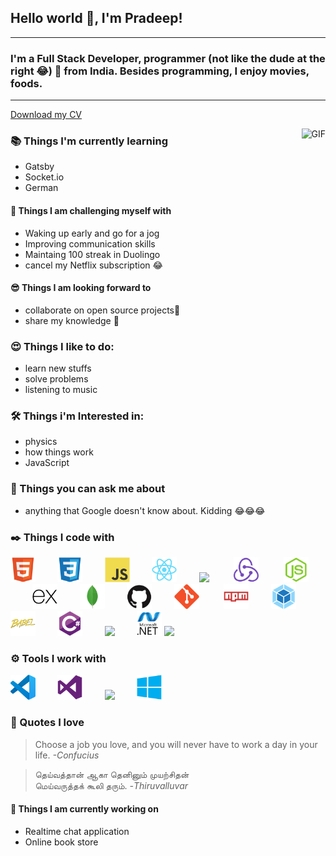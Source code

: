 ## Hello world 👋, I'm Pradeep!

---

### I'm a Full Stack Developer, programmer (not like the dude at the right 😂) 🚀 from India. Besides programming, I enjoy movies, foods.

---

[Download my CV]()

<img align="right" alt="GIF" src="https://media.giphy.com/media/MdA16VIoXKKxNE8Stk/giphy.gif" />

### 📚 Things I'm currently learning

- Gatsby
- Socket.io
- German

#### 💪 Things I am challenging myself with

- Waking up early and go for a jog
- Improving communication skills
- Maintaing 100 streak in Duolingo
- cancel my Netflix subscription 😂

#### 😎 Things I am looking forward to

- collaborate on open source projects🤝
- share my knowledge 👯

### 😍 Things I like to do:

- learn new stuffs
- solve problems
- listening to music

### 🛠 Things i'm Interested in:

- physics
- how things work
- JavaScript

### 💭 Things you can ask me about

- anything that Google doesn't know about. Kidding 😂😂😂

### ✒️ Things I code with

<img src="https://raw.githubusercontent.com/devicons/devicon/master/icons/html5/html5-original.svg" width="40px">&nbsp;&nbsp;&nbsp;&nbsp;&nbsp;&nbsp;&nbsp;&nbsp;
<img src="https://raw.githubusercontent.com/devicons/devicon/master/icons/css3/css3-original.svg" width="40px">&nbsp;&nbsp;&nbsp;&nbsp;&nbsp;&nbsp;&nbsp;&nbsp;
<img src="https://raw.githubusercontent.com/devicons/devicon/master/icons/javascript/javascript-original.svg" width="40px">&nbsp;&nbsp;&nbsp;&nbsp;&nbsp;&nbsp;&nbsp;&nbsp;
<img src="https://raw.githubusercontent.com/devicons/devicon/master/icons/react/react-original.svg" width="40px">&nbsp;&nbsp;&nbsp;&nbsp;&nbsp;&nbsp;&nbsp;&nbsp;
<img src="https://iconape.com/wp-content/files/vs/80815/svg/mobx.svg" width="40px">&nbsp;&nbsp;&nbsp;&nbsp;&nbsp;&nbsp;&nbsp;&nbsp;&nbsp;
<img src="https://raw.githubusercontent.com/devicons/devicon/master/icons/redux/redux-original.svg" width="40px">&nbsp;&nbsp;&nbsp;&nbsp;&nbsp;&nbsp;&nbsp;&nbsp;&nbsp;
<img src="https://raw.githubusercontent.com/devicons/devicon/master/icons/nodejs/nodejs-original.svg" width="40px">&nbsp;&nbsp;&nbsp;&nbsp;&nbsp;&nbsp;&nbsp;&nbsp;
<img src="https://raw.githubusercontent.com/devicons/devicon/master/icons/express/express-original.svg" width="40px">&nbsp;&nbsp;&nbsp;&nbsp;&nbsp;&nbsp;&nbsp;&nbsp;
<img src="https://raw.githubusercontent.com/devicons/devicon/master/icons/mongodb/mongodb-original.svg" width="40px">&nbsp;&nbsp;&nbsp;&nbsp;&nbsp;&nbsp;&nbsp;&nbsp;
<img src="https://raw.githubusercontent.com/devicons/devicon/master/icons/github/github-original.svg" width="40px">&nbsp;&nbsp;&nbsp;&nbsp;&nbsp;&nbsp;&nbsp;&nbsp;
<img src="https://raw.githubusercontent.com/devicons/devicon/master/icons/git/git-original.svg" width="40px">&nbsp;&nbsp;&nbsp;&nbsp;&nbsp;&nbsp;&nbsp;&nbsp;&nbsp;
<img src="https://raw.githubusercontent.com/devicons/devicon/master/icons/npm/npm-original-wordmark.svg" width="40px">&nbsp;&nbsp;&nbsp;&nbsp;&nbsp;&nbsp;&nbsp;&nbsp;
<img src="https://raw.githubusercontent.com/devicons/devicon/master/icons/webpack/webpack-original.svg" width="40px">&nbsp;&nbsp;&nbsp;&nbsp;&nbsp;&nbsp;&nbsp;&nbsp;
<img src="https://raw.githubusercontent.com/devicons/devicon/master/icons/babel/babel-original.svg" width="40px">&nbsp;&nbsp;&nbsp;&nbsp;&nbsp;&nbsp;&nbsp;&nbsp;
<img src="https://raw.githubusercontent.com/devicons/devicon/master/icons/csharp/csharp-original.svg" width="40px">&nbsp;&nbsp;&nbsp;&nbsp;&nbsp;&nbsp;&nbsp;&nbsp;
<img src="https://www.vectorlogo.zone/logos/socketio/socketio-icon.svg" width="40px">&nbsp;&nbsp;&nbsp;&nbsp;&nbsp;&nbsp;&nbsp;&nbsp;
<img src="https://raw.githubusercontent.com/devicons/devicon/master/icons/dot-net/dot-net-original-wordmark.svg" width="40px">
<img src="https://iconape.com/wp-content/files/xm/353339/svg/microsoft-sql-server-seeklogo.com.svg" width="40px">

### ⚙️ Tools I work with

<img width="40px" src="https://raw.githubusercontent.com/github/explore/80688e429a7d4ef2fca1e82350fe8e3517d3494d/topics/visual-studio-code/visual-studio-code.png">&nbsp;&nbsp;&nbsp;&nbsp;&nbsp;&nbsp;&nbsp;&nbsp;
<img src="https://raw.githubusercontent.com/devicons/devicon/master/icons/visualstudio/visualstudio-plain.svg" width="40px">&nbsp;&nbsp;&nbsp;&nbsp;&nbsp;&nbsp;&nbsp;&nbsp;
<img src="https://www.vectorlogo.zone/logos/getpostman/getpostman-icon.svg" width="40px">&nbsp;&nbsp;&nbsp;&nbsp;&nbsp;&nbsp;&nbsp;&nbsp;
<img src="https://raw.githubusercontent.com/devicons/devicon/master/icons/windows8/windows8-original.svg" width="40px">&nbsp;&nbsp;&nbsp;&nbsp;&nbsp;&nbsp;&nbsp;&nbsp;

### 💭 Quotes I love

> Choose a job you love, and you will never have to work a day in your life. _-Confucius_

> தெய்வத்தான் ஆகா தெனினும் முயற்சிதன் <br /> மெய்வருத்தக் கூலி தரும். _-Thiruvalluvar_

#### 👷 Things I am currently working on

- Realtime chat application
- Online book store
